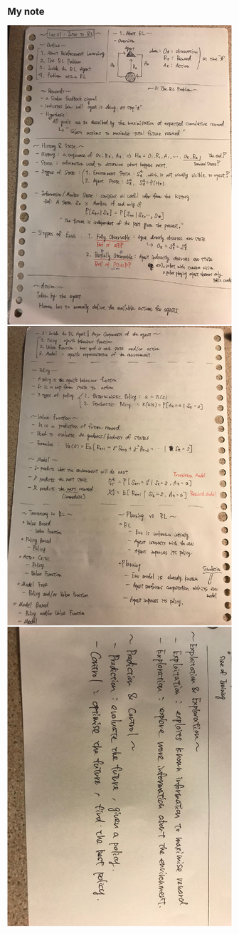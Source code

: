 ## My note
![image1](https://github.com/Rowing0914/Reinforcement_Learning/blob/master/basic_RL/review_ucl_rl/Lec01_Intro_to_RL/images/1.JPG)
![image2](https://github.com/Rowing0914/Reinforcement_Learning/blob/master/basic_RL/review_ucl_rl/Lec01_Intro_to_RL/images/2.JPG)
![image3](https://github.com/Rowing0914/Reinforcement_Learning/blob/master/basic_RL/review_ucl_rl/Lec01_Intro_to_RL/images/3.JPG)